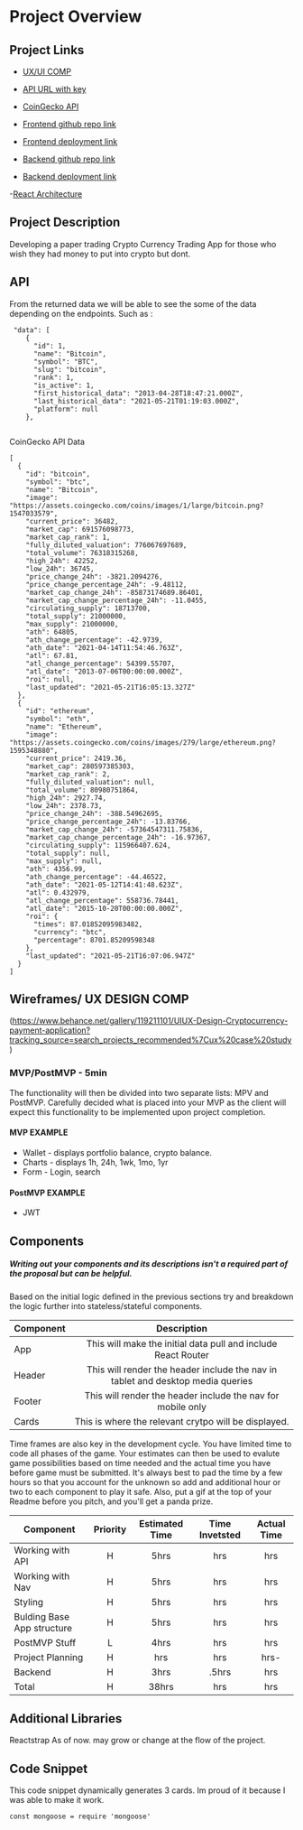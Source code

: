 # Project Overview

## Project Links
- [UX/UI COMP](https://www.behance.net/gallery/119211101/UIUX-Design-Cryptocurrency-payment-application?tracking_source=search_projects_recommended%7Cux%20case%20study)

- [API URL with key](https://pro-api.coinmarketcap.com/v1/cryptocurrency/map?CMC_PRO_API_KEY=c5d6dda1-a1ed-43ac-9a0c-6f4d7e6227a6)

- [CoinGecko API](https://api.coingecko.com/api/v3/coins/markets?vs_currency=usd&ids=bitcoin%2C%20ethereum&order=market_cap_desc&per_page=100&page=1&sparkline=false)

- [ Frontend github repo link](https://github.com/BPdg06/cryptoApp_frontend/tree/dev)
- [Frontend deployment link](https://mystifying-villani-51e1b2.netlify.app/)

- [ Backend github repo link](https://github.com/taylorhughes291/crypto-backend/tree/dev)
- [ Backend deployment link](https://crypto-backend-project3.herokuapp.com/)

-[React Architecture](https://docs.google.com/drawings/d/1nE72xB7v6IeL5YWPenkpi9RB4VHtocJ5wkDkRXA__UI/edit?usp=sharing)

## Project Description

Developing a paper trading Crypto Currency Trading App for those who wish they had money to put into crypto but dont. 

## API

From the returned data we will be able to see the some of the data depending on the endpoints. Such as :


```
 "data": [
    {
      "id": 1,
      "name": "Bitcoin",
      "symbol": "BTC",
      "slug": "bitcoin",
      "rank": 1,
      "is_active": 1,
      "first_historical_data": "2013-04-28T18:47:21.000Z",
      "last_historical_data": "2021-05-21T01:19:03.000Z",
      "platform": null
    },
         
```

CoinGecko API Data
```
[
  {
    "id": "bitcoin",
    "symbol": "btc",
    "name": "Bitcoin",
    "image": "https://assets.coingecko.com/coins/images/1/large/bitcoin.png?1547033579",
    "current_price": 36482,
    "market_cap": 691576098773,
    "market_cap_rank": 1,
    "fully_diluted_valuation": 776067697689,
    "total_volume": 76318315268,
    "high_24h": 42252,
    "low_24h": 36745,
    "price_change_24h": -3821.2094276,
    "price_change_percentage_24h": -9.48112,
    "market_cap_change_24h": -85873174689.86401,
    "market_cap_change_percentage_24h": -11.0455,
    "circulating_supply": 18713700,
    "total_supply": 21000000,
    "max_supply": 21000000,
    "ath": 64805,
    "ath_change_percentage": -42.9739,
    "ath_date": "2021-04-14T11:54:46.763Z",
    "atl": 67.81,
    "atl_change_percentage": 54399.55707,
    "atl_date": "2013-07-06T00:00:00.000Z",
    "roi": null,
    "last_updated": "2021-05-21T16:05:13.327Z"
  },
  {
    "id": "ethereum",
    "symbol": "eth",
    "name": "Ethereum",
    "image": "https://assets.coingecko.com/coins/images/279/large/ethereum.png?1595348880",
    "current_price": 2419.36,
    "market_cap": 280597385303,
    "market_cap_rank": 2,
    "fully_diluted_valuation": null,
    "total_volume": 80980751864,
    "high_24h": 2927.74,
    "low_24h": 2378.73,
    "price_change_24h": -388.54962695,
    "price_change_percentage_24h": -13.83766,
    "market_cap_change_24h": -57364547311.75836,
    "market_cap_change_percentage_24h": -16.97367,
    "circulating_supply": 115966407.624,
    "total_supply": null,
    "max_supply": null,
    "ath": 4356.99,
    "ath_change_percentage": -44.46522,
    "ath_date": "2021-05-12T14:41:48.623Z",
    "atl": 0.432979,
    "atl_change_percentage": 558736.78441,
    "atl_date": "2015-10-20T00:00:00.000Z",
    "roi": {
      "times": 87.01852095983482,
      "currency": "btc",
      "percentage": 8701.85209598348
    },
    "last_updated": "2021-05-21T16:07:06.947Z"
  }
]
```


## Wireframes/ UX DESIGN COMP
(https://www.behance.net/gallery/119211101/UIUX-Design-Cryptocurrency-payment-application?tracking_source=search_projects_recommended%7Cux%20case%20study)




### MVP/PostMVP - 5min

The functionality will then be divided into two separate lists: MPV and PostMVP.  Carefully decided what is placed into your MVP as the client will expect this functionality to be implemented upon project completion.  

#### MVP EXAMPLE
- Wallet - displays portfolio balance, crypto balance.
- Charts - displays 1h, 24h, 1wk, 1mo, 1yr
- Form - Login, search 



#### PostMVP EXAMPLE

- JWT

## Components
##### Writing out your components and its descriptions isn't a required part of the proposal but can be helpful.

Based on the initial logic defined in the previous sections try and breakdown the logic further into stateless/stateful components. 

| Component | Description | 
| --- | :---: |  
| App | This will make the initial data pull and include React Router| 
| Header | This will render the header include the nav in tablet and desktop media queries| 
| Footer | This will render the header include the nav for mobile only | 
| Cards | This is where the relevant crytpo will be displayed.| 


Time frames are also key in the development cycle.  You have limited time to code all phases of the game.  Your estimates can then be used to evalute game possibilities based on time needed and the actual time you have before game must be submitted. It's always best to pad the time by a few hours so that you account for the unknown so add and additional hour or two to each component to play it safe. Also, put a gif at the top of your Readme before you pitch, and you'll get a panda prize.

| Component | Priority | Estimated Time | Time Invetsted | Actual Time |
| --- | :---: |  :---: | :---: | :---: |
| Working with API | H | 5hrs| hrs | hrs |
| Working with Nav | H | 5hrs| hrs | hrs |
| Styling | H | 5hrs | hrs | hrs |
| Bulding Base App structure| H | 5hrs | hrs | hrs |
| PostMVP Stuff| L | 4hrs | hrs | hrs |
| Project Planning | H | hrs | hrs | hrs- |
| Backend | H | 3hrs | .5hrs | hrs |
| Total | H | 38hrs| hrs | hrs |

## Additional Libraries
Reactstrap
As of now. may grow or change at the flow of the project.

## Code Snippet

This code snippet dynamically generates 3 cards. Im proud of it because I was able to make it work.

```
const mongoose = require 'mongoose'
```
